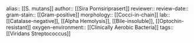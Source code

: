 alias:: [[S. mutans]]
author:: [[Sira Pornsiriprasert]] 
reviewer::
review-date::
gram-stain:: [[Gram-positive]] 
morphology:: [[Cocci-in-chain]] 
lab:: [[Catalase-negative]], [[Alpha Hemolysis]], [[Bile-insoluble]], [[Optochin-resistant]] 
oxygen-environment:: [[Clinically Aerobic Bacteria]]
tags:: [[Viridans Streptococcus]]
